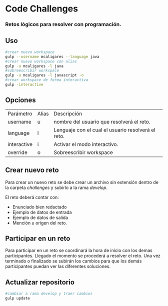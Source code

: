 # Code Challenges
### Retos lógicos para resolver con programación.

## Uso
```bash
#crear nuevo workspace
gulp --username mcaligares --language java
#crear nuevo workspace con alias
gulp -u mcaligares -l java
#sobreescribir workspace
gulp -u mcaligares -l javascript -o
#crear workspace de forma interactiva
gulp -interactive
```
## Opciones
<table>
    <tr>
        <td>Parámetro</td>
        <td>Alias</td>
        <td>Descripción</td>
    </tr>
    <tr>
        <td>username</td>
        <td>u</td>
        <td>nombre del usuario que resolverá el reto.</td>
    </tr>
    <tr>
        <td>language</td>
        <td>l</td>
        <td>Lenguaje con el cual el usuario resolverá el reto.</td>
    </tr>
    <tr>
        <td>interactive</td>
        <td>i</td>
        <td>Activar el modo interactivo.</td>
    </tr>
    <tr>
        <td>override</td>
        <td>o</td>
        <td>Sobreescribir workspace</td>
    </tr>
</table>

## Crear nuevo reto
Para crear un nuevo reto se debe crear un archivo sin extensión dentro de la carpeta _challenges_ y subirlo a la rama _develop_.

El reto deberá contar con:
- Enunciado bien redactado
- Ejemplo de datos de entrada
- Ejemplo de datos de salida
- Mención u origen del reto.

## Participar en un reto
Para participar en un reto se coordinará la hora de inicio con los demas participantes. Llegado el momento se procederá a resolver el reto. Una vez terminado o finalizado se subirán los cambios para que los demás participantes puedan ver las diferentes soluciones.

## Actualizar repositorio
```bash
#cambiar a rama develop y traer cambios
gulp update
```
